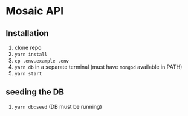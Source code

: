 # Mosaic API

## Installation

1. clone repo
2. `yarn install`
3. `cp .env.example .env`
4. `yarn db` in a separate terminal (must have `mongod` available in PATH)
5. `yarn start`

## seeding the DB

1. `yarn db:seed` (DB must be running)